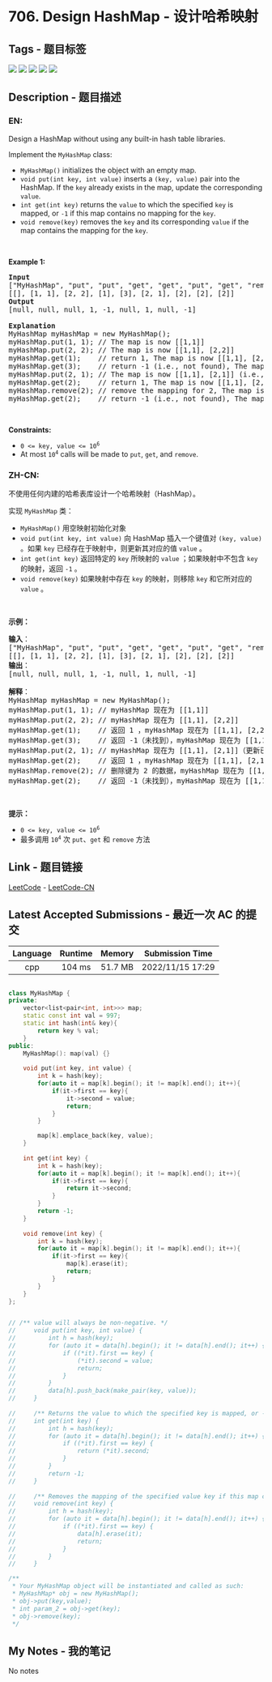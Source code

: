 
# 706. Design HashMap - 设计哈希映射

## Tags - 题目标签

 <img src="https://img.shields.io/badge/Design-设计-blue.svg">   <img src="https://img.shields.io/badge/Array-数组-blue.svg">   <img src="https://img.shields.io/badge/Hash Table-哈希表-blue.svg">   <img src="https://img.shields.io/badge/Linked List-链表-blue.svg">   <img src="https://img.shields.io/badge/Hash Function-哈希函数-blue.svg">  


## Description - 题目描述

### EN:
<p>Design a HashMap without using any built-in hash table libraries.</p>

<p>Implement the <code>MyHashMap</code> class:</p>

<ul>
	<li><code>MyHashMap()</code> initializes the object with an empty map.</li>
	<li><code>void put(int key, int value)</code> inserts a <code>(key, value)</code> pair into the HashMap. If the <code>key</code> already exists in the map, update the corresponding <code>value</code>.</li>
	<li><code>int get(int key)</code> returns the <code>value</code> to which the specified <code>key</code> is mapped, or <code>-1</code> if this map contains no mapping for the <code>key</code>.</li>
	<li><code>void remove(key)</code> removes the <code>key</code> and its corresponding <code>value</code> if the map contains the mapping for the <code>key</code>.</li>
</ul>

<p>&nbsp;</p>
<p><strong class="example">Example 1:</strong></p>

<pre>
<strong>Input</strong>
[&quot;MyHashMap&quot;, &quot;put&quot;, &quot;put&quot;, &quot;get&quot;, &quot;get&quot;, &quot;put&quot;, &quot;get&quot;, &quot;remove&quot;, &quot;get&quot;]
[[], [1, 1], [2, 2], [1], [3], [2, 1], [2], [2], [2]]
<strong>Output</strong>
[null, null, null, 1, -1, null, 1, null, -1]

<strong>Explanation</strong>
MyHashMap myHashMap = new MyHashMap();
myHashMap.put(1, 1); // The map is now [[1,1]]
myHashMap.put(2, 2); // The map is now [[1,1], [2,2]]
myHashMap.get(1);    // return 1, The map is now [[1,1], [2,2]]
myHashMap.get(3);    // return -1 (i.e., not found), The map is now [[1,1], [2,2]]
myHashMap.put(2, 1); // The map is now [[1,1], [2,1]] (i.e., update the existing value)
myHashMap.get(2);    // return 1, The map is now [[1,1], [2,1]]
myHashMap.remove(2); // remove the mapping for 2, The map is now [[1,1]]
myHashMap.get(2);    // return -1 (i.e., not found), The map is now [[1,1]]
</pre>

<p>&nbsp;</p>
<p><strong>Constraints:</strong></p>

<ul>
	<li><code>0 &lt;= key, value &lt;= 10<sup>6</sup></code></li>
	<li>At most <code>10<sup>4</sup></code> calls will be made to <code>put</code>, <code>get</code>, and <code>remove</code>.</li>
</ul>


### ZH-CN:
<p>不使用任何内建的哈希表库设计一个哈希映射（HashMap）。</p>

<p>实现 <code>MyHashMap</code> 类：</p>

<ul>
	<li><code>MyHashMap()</code> 用空映射初始化对象</li>
	<li><code>void put(int key, int value)</code> 向 HashMap 插入一个键值对 <code>(key, value)</code> 。如果 <code>key</code> 已经存在于映射中，则更新其对应的值 <code>value</code> 。</li>
	<li><code>int get(int key)</code> 返回特定的 <code>key</code> 所映射的 <code>value</code> ；如果映射中不包含 <code>key</code> 的映射，返回 <code>-1</code> 。</li>
	<li><code>void remove(key)</code> 如果映射中存在 <code>key</code> 的映射，则移除 <code>key</code> 和它所对应的 <code>value</code> 。</li>
</ul>

<p>&nbsp;</p>

<p><strong>示例：</strong></p>

<pre>
<strong>输入</strong>：
["MyHashMap", "put", "put", "get", "get", "put", "get", "remove", "get"]
[[], [1, 1], [2, 2], [1], [3], [2, 1], [2], [2], [2]]
<strong>输出</strong>：
[null, null, null, 1, -1, null, 1, null, -1]

<strong>解释</strong>：
MyHashMap myHashMap = new MyHashMap();
myHashMap.put(1, 1); // myHashMap 现在为 [[1,1]]
myHashMap.put(2, 2); // myHashMap 现在为 [[1,1], [2,2]]
myHashMap.get(1);    // 返回 1 ，myHashMap 现在为 [[1,1], [2,2]]
myHashMap.get(3);    // 返回 -1（未找到），myHashMap 现在为 [[1,1], [2,2]]
myHashMap.put(2, 1); // myHashMap 现在为 [[1,1], [2,1]]（更新已有的值）
myHashMap.get(2);    // 返回 1 ，myHashMap 现在为 [[1,1], [2,1]]
myHashMap.remove(2); // 删除键为 2 的数据，myHashMap 现在为 [[1,1]]
myHashMap.get(2);    // 返回 -1（未找到），myHashMap 现在为 [[1,1]]
</pre>

<p>&nbsp;</p>

<p><strong>提示：</strong></p>

<ul>
	<li><code>0 &lt;= key, value &lt;= 10<sup>6</sup></code></li>
	<li>最多调用 <code>10<sup>4</sup></code> 次 <code>put</code>、<code>get</code> 和 <code>remove</code> 方法</li>
</ul>



## Link - 题目链接

[LeetCode](https://leetcode.com/problems/design-hashmap/description/)  -  [LeetCode-CN](https://leetcode.cn/problems/design-hashmap/description/)
## Latest Accepted Submissions - 最近一次 AC 的提交


| Language | Runtime | Memory | Submission Time |
|:---:|:---:|:---:|:---:|
| cpp  | 104 ms | 51.7 MB | 2022/11/15 17:29 |

```cpp

class MyHashMap {
private:
    vector<list<pair<int, int>>> map;
    static const int val = 997;
    static int hash(int& key){
        return key % val;
    }
public:
    MyHashMap(): map(val) {}
    
    void put(int key, int value) {
        int k = hash(key);
        for(auto it = map[k].begin(); it != map[k].end(); it++){
            if(it->first == key){
                it->second = value;
                return;
            }
        }

        map[k].emplace_back(key, value);
    }
    
    int get(int key) {
        int k = hash(key);
        for(auto it = map[k].begin(); it != map[k].end(); it++){
            if(it->first == key){
                return it->second;
            }
        }
        return -1;
    }
    
    void remove(int key) {
        int k = hash(key);
        for(auto it = map[k].begin(); it != map[k].end(); it++){
            if(it->first == key){
                map[k].erase(it);
                return;
            }
        }
    }
};


// /** value will always be non-negative. */
//     void put(int key, int value) {
//         int h = hash(key);
//         for (auto it = data[h].begin(); it != data[h].end(); it++) {
//             if ((*it).first == key) {
//                 (*it).second = value;
//                 return;
//             }
//         }
//         data[h].push_back(make_pair(key, value));
//     }
    
//     /** Returns the value to which the specified key is mapped, or -1 if this map contains no mapping for the key */
//     int get(int key) {
//         int h = hash(key);
//         for (auto it = data[h].begin(); it != data[h].end(); it++) {
//             if ((*it).first == key) {
//                 return (*it).second;
//             }
//         }
//         return -1;
//     }
    
//     /** Removes the mapping of the specified value key if this map contains a mapping for the key */
//     void remove(int key) {
//         int h = hash(key);
//         for (auto it = data[h].begin(); it != data[h].end(); it++) {
//             if ((*it).first == key) {
//                 data[h].erase(it);
//                 return;
//             }
//         }
//     }

/**
 * Your MyHashMap object will be instantiated and called as such:
 * MyHashMap* obj = new MyHashMap();
 * obj->put(key,value);
 * int param_2 = obj->get(key);
 * obj->remove(key);
 */

```
## My Notes - 我的笔记


No notes

